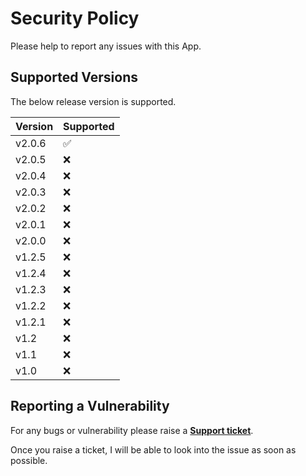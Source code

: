 # Security Policy

Please help to report any issues with this App.

## Supported Versions

The below release version is supported.

| Version | Supported          |
| ------- | ------------------ |
| v2.0.6    | :white_check_mark: |
| v2.0.5    | :x: |
| v2.0.4    | :x: |
| v2.0.3    | :x: |
| v2.0.2    | :x: |
| v2.0.1    | :x: |
| v2.0.0    | :x: |
| v1.2.5    | :x: |
| v1.2.4    | :x: |
| v1.2.3    | :x: |
| v1.2.2    | :x: |
| v1.2.1    | :x: |
| v1.2    | :x: |
| v1.1    | :x: |
| v1.0    | :x: |



## Reporting a Vulnerability

For any bugs or vulnerability please raise a **[Support ticket](https://elfapp.website/support)**.

Once you raise a ticket, I will be able to look into the issue as soon as possible.

